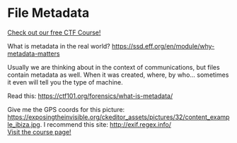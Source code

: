 # File Metadata

[Check out our free CTF Course!](https://academy.hoppersroppers.org/mod/page/view.php?id=579)

What is metadata in the real world? <https://ssd.eff.org/en/module/why-metadata-matters>

Usually we are thinking about in the context of communications, but files contain metadata as well. When it was created, where, by who... sometimes it even will tell you the type of machine. 

Read this: <https://ctf101.org/forensics/what-is-metadata/>

Give me the GPS coords for this picture: <https://exposingtheinvisible.org/ckeditor_assets/pictures/32/content_example_ibiza.jpg>. I recommend this site: <http://exif.regex.info/>										
[Visit the course page!](https://academy.hoppersroppers.org/mod/assign/view.php?id=579)
